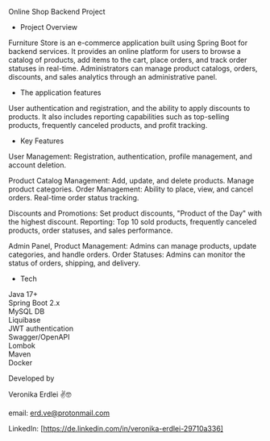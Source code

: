 
Online Shop Backend Project   



* Project Overview

Furniture Store is an e-commerce application built using Spring Boot for backend services. 
It provides an online platform for users to browse a catalog of products, add items to the cart, place orders, and track order statuses in real-time. 
Administrators can manage product catalogs, orders, discounts, and sales analytics through an administrative panel.




* The application features
  
User authentication and registration, and the ability to apply discounts to products. It also includes reporting capabilities such as top-selling products, frequently canceled products, and profit tracking.




*  Key Features

User Management: Registration, authentication, profile management, and account deletion.

Product Catalog Management: Add, update, and delete products. Manage product categories.
Order Management: Ability to place, view, and cancel orders. Real-time order status tracking.

Discounts and Promotions: Set product discounts, "Product of the Day" with the highest discount.
Reporting: Top 10 sold products, frequently canceled products, order statuses, and sales performance.

Admin Panel, Product Management: Admins can manage products, update categories, and handle orders.
Order Statuses: Admins can monitor the status of orders, shipping, and delivery.  





* Tech

Java 17+                
Spring Boot 2.x                    
MySQL DB                             
Liquibase                           
JWT authentication                          
Swagger/OpenAPI                        
Lombok                        
Maven                            
Docker   



Developed by 

Veronika Erdlei       ✌️🤓


email:                    erd.ve@protonmail.com

LinkedIn: [https://de.linkedin.com/in/veronika-erdlei-29710a336]
